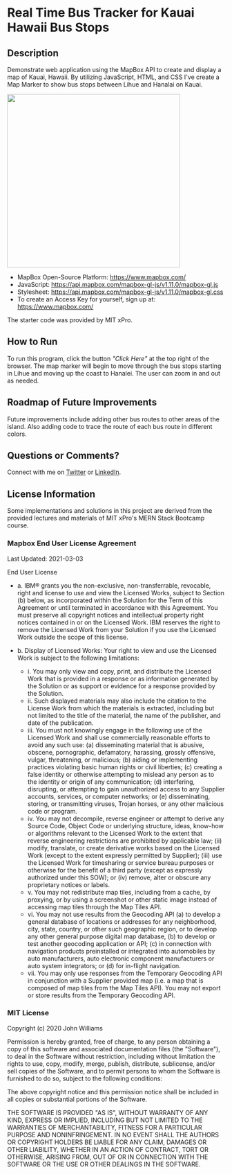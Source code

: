 # Real Time Bus Tracker for Kauai Hawaii Bus Stops

## Description

Demonstrate web application using the MapBox API to create and display a map of Kauai, Hawaii. By utilizing JavaScript, HTML, and CSS I've create a Map Marker to show bus stops between Lihue and Hanalai on Kauai.

<img src="https://static1.squarespace.com/static/5b75fc7ea9e028d726dbaaa5/t/6243b1d320fc4017a3ce6c55/1648603603829/bus+tracker.png" width='400'/>

- MapBox Open-Source Platform: https://www.mapbox.com/
- JavaScript: https://api.mapbox.com/mapbox-gl-js/v1.11.0/mapbox-gl.js
- Stylesheet: https://api.mapbox.com/mapbox-gl-js/v1.11.0/mapbox-gl.css
- To create an Access Key for yourself, sign up at: https://www.mapbox.com/

The starter code was provided by MIT xPro.

## How to Run

To run this program, click the button _"Click Here"_ at the top right of the browser. The map marker will begin to move through the bus stops starting in Lihue and moving up the coast to Hanalei. The user can zoom in and out as needed.

## Roadmap of Future Improvements

Future improvements include adding other bus routes to other areas of the island. Also adding code to trace the route of each bus route in different colors.

## Questions or Comments?

Connect with me on [Twitter](https://twitter.com/kristinedugan) or [LinkedIn](https://linkedin.com/in/kristinedugan).

## License Information

Some implementations and solutions in this project are derived from the provided lectures and materials of MIT xPro's MERN Stack Bootcamp course.

### Mapbox End User License Agreement

Last Updated: 2021-03-03

End User License

- a. IBM® grants you the non-exclusive, non-transferrable, revocable, right and license to use and view the Licensed Works, subject to Section (b) below, as incorporated within the Solution for the Term of this Agreement or until terminated in accordance with this Agreement. You must preserve all copyright notices and intellectual property right notices contained in or on the Licensed Work. IBM reserves the right to remove the Licensed Work from your Solution if you use the Licensed Work outside the scope of this license.

- b. Display of Licensed Works: Your right to view and use the Licensed Work is subject to the following limitations:

  - i. You may only view and copy, print, and distribute the Licensed Work that is provided in a response or as information generated by the Solution or as support or evidence for a response provided by the Solution.
  - ii. Such displayed materials may also include the citation to the License Work from which the materials is extracted, including but not limited to the title of the material, the name of the publisher, and date of the publication.
  - iii. You must not knowingly engage in the following use of the Licensed Work and shall use commercially reasonable efforts to avoid any such use: (a) disseminating material that is abusive, obscene, pornographic, defamatory, harassing, grossly offensive, vulgar, threatening, or malicious; (b) aiding or implementing practices violating basic human rights or civil liberties; (c) creating a false identity or otherwise attempting to mislead any person as to the identity or origin of any communication; (d) interfering, disrupting, or attempting to gain unauthorized access to any Supplier accounts, services, or computer networks; or (e) disseminating, storing, or transmitting viruses, Trojan horses, or any other malicious code or program.
  - iv. You may not decompile, reverse engineer or attempt to derive any Source Code, Object Code or underlying structure, ideas, know-how or algorithms relevant to the Licensed Work to the extent that reverse engineering restrictions are prohibited by applicable law; (ii) modify, translate, or create derivative works based on the Licensed Work (except to the extent expressly permitted by Supplier); (iii) use the Licensed Work for timesharing or service bureau purposes or otherwise for the benefit of a third party (except as expressly authorized under this SOW); or (iv) remove, alter or obscure any proprietary notices or labels.
  - v. You may not redistribute map tiles, including from a cache, by proxying, or by using a screenshot or other static image instead of accessing map tiles through the Map Tiles API.
  - vi. You may not use results from the Geocoding API (a) to develop a general database of locations or addresses for any neighborhood, city, state, country, or other such geographic region, or to develop any other general purpose digital map database, (b) to develop or test another geocoding application or API; (c) in connection with navigation products preinstalled or integrated into automobiles by auto manufacturers, auto electronic component manufacturers or auto system integrators; or (d) for in-flight navigation.
  - vii. You may only use responses from the Temporary Geocoding API in conjunction with a Supplier provided map (i.e. a map that is composed of map tiles from the Map Tiles API). You may not export or store results from the Temporary Geocoding API.

### MIT License

Copyright (c) 2020 John Williams

Permission is hereby granted, free of charge, to any person obtaining a copy of this software and associated documentation files (the "Software"), to deal in the Software without restriction, including without limitation the rights to use, copy, modify, merge, publish, distribute, sublicense, and/or sell copies of the Software, and to permit persons to whom the Software is furnished to do so, subject to the following conditions:

The above copyright notice and this permission notice shall be included in all copies or substantial portions of the Software.

THE SOFTWARE IS PROVIDED "AS IS", WITHOUT WARRANTY OF ANY KIND, EXPRESS OR IMPLIED, INCLUDING BUT NOT LIMITED TO THE WARRANTIES OF MERCHANTABILITY, FITNESS FOR A PARTICULAR PURPOSE AND NONINFRINGEMENT. IN NO EVENT SHALL THE AUTHORS OR COPYRIGHT HOLDERS BE LIABLE FOR ANY CLAIM, DAMAGES OR OTHER LIABILITY, WHETHER IN AN ACTION OF CONTRACT, TORT OR OTHERWISE, ARISING FROM, OUT OF OR IN CONNECTION WITH THE SOFTWARE OR THE USE OR OTHER DEALINGS IN THE SOFTWARE.
